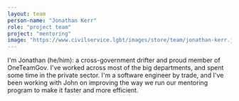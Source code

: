 ```yaml
---
layout: team
person-name: "Jonathan Kerr"
role: "project team"
project: "mentoring"
image: "https://www.civilservice.lgbt/images/store/team/jonathan-kerr.jpg"
---
```


I'm Jonathan (he/him): a cross-government drifter and proud member of OneTeamGov. I've worked across most of the big departments, and spent some time in the private sector. I'm a software engineer by trade, and I've been working with John on improving the way we run our mentoring program to make it faster and more efficient. 

